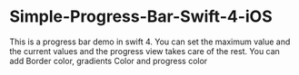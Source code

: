 # Simple-Progress-Bar-Swift-4-iOS

This is a progress bar demo in swift 4. 
You can set the maximum value and the current values and the progress view takes care of the rest. 
You can add Border color, gradients Color and progress color
